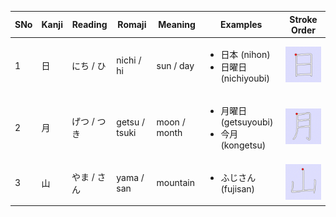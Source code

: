| SNo | Kanji | Reading  | Romaji | Meaning | Examples | Stroke Order |
|-----|-------|------------------|--------|---------|----------|--------------|
| 1   | 日    | にち / ひ         | nichi / hi | sun / day | <ul><li>日本 (nihon)</li><li>日曜日 (nichiyoubi)</li></ul> | ![日 stroke order](https://raw.githubusercontent.com/mistval/kanji_images/master/gifs/65e5.gif) |
| 2   | 月    | げつ / つき       | getsu / tsuki | moon / month | <ul><li>月曜日 (getsuyoubi)</li><li>今月 (kongetsu)</li></ul> | ![月 stroke order](https://raw.githubusercontent.com/mistval/kanji_images/master/gifs/6708.gif) |
| 3   | 山    | やま / さん       | yama / san | mountain | <ul><li>ふじさん (fujisan)</li></ul> | ![山 stroke order](https://raw.githubusercontent.com/mistval/kanji_images/master/gifs/5c71.gif) |
 